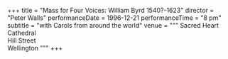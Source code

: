 +++
title = "Mass for Four Voices: William Byrd 1540?-1623"
director = "Peter Walls"
performanceDate = 1996-12-21
performanceTime = "8 pm"
subtitle = "with Carols from around the world"
venue = """
Sacred Heart Cathedral  
Hill Street  
Wellington
"""
+++


